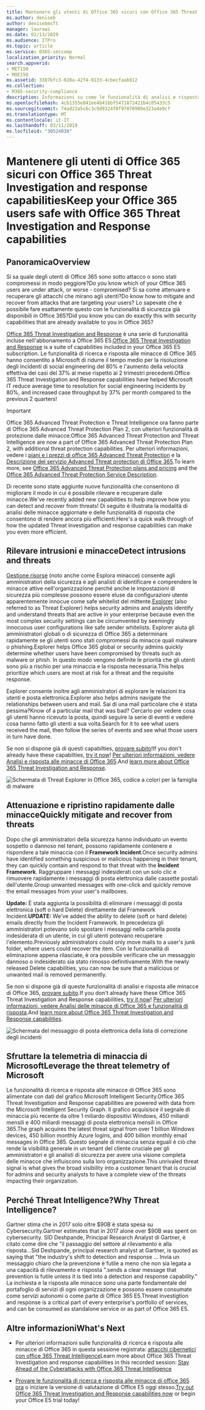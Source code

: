 ```yaml
---
title: Mantenere gli utenti di Office 365 sicuri con Office 365 Threat Investigation and response capabilities
ms.author: deniseb
author: denisebmsft
manager: laurawi
ms.date: 02/13/2019
ms.audience: ITPro
ms.topic: article
ms.service: O365-seccomp
localization_priority: Normal
search.appverid:
- MET150
- MOE150
ms.assetid: 3387bfc3-028a-42f4-8133-4cbecfaab812
ms.collection:
- M365-security-compliance
description: Informazioni su come le funzionalità di analisi e risposta alle minacce di Office 365 consentono all'organizzazione di rilevare intrusioni e minacce e di attenuare e recuperare rapidamente le minacce.
ms.openlocfilehash: 4cb1355e841ee4b416bf5471872421b4c05433c5
ms.sourcegitcommit: 74ad22a5c6c3c9d9324f0f97070909e323a4e9cf
ms.translationtype: MT
ms.contentlocale: it-IT
ms.lasthandoff: 03/11/2019
ms.locfileid: "30524030"
---
```

# <a name="keep-your-office-365-users-safe-with-office-365-threat-investigation-and-response-capabilities"></a><span data-ttu-id="62343-103">Mantenere gli utenti di Office 365 sicuri con Office 365 Threat Investigation and response capabilities</span><span class="sxs-lookup"><span data-stu-id="62343-103">Keep your Office 365 users safe with Office 365 Threat Investigation and Response capabilities</span></span>

## <a name="overview"></a><span data-ttu-id="62343-104">Panoramica</span><span class="sxs-lookup"><span data-stu-id="62343-104">Overview</span></span>

<span data-ttu-id="62343-105">Si sa quale degli utenti di Office 365 sono sotto attacco o sono stati compromessi in modo peggiore?</span><span class="sxs-lookup"><span data-stu-id="62343-105">Do you know which of your Office 365 users are under attack, or worse - compromised?</span></span> <span data-ttu-id="62343-106">Si sa come attenuare e recuperare gli attacchi che mirano agli utenti?</span><span class="sxs-lookup"><span data-stu-id="62343-106">Do know how to mitigate and recover from attacks that are targeting your users?</span></span> <span data-ttu-id="62343-107">Lo sapevate che è possibile fare esattamente questo con le funzionalità di sicurezza già disponibili in Office 365?</span><span class="sxs-lookup"><span data-stu-id="62343-107">Did you know you can do exactly this with security capabilities that are already available to you in Office 365?</span></span> 
  
<span data-ttu-id="62343-108">[Office 365 Threat Investigation and Response](office-365-ti.md) è una serie di funzionalità incluse nell'abbonamento a Office 365 E5.</span><span class="sxs-lookup"><span data-stu-id="62343-108">[Office 365 Threat Investigation and Response](office-365-ti.md) is a suite of capabilities included in your Office 365 E5 subscription.</span></span> <span data-ttu-id="62343-109">Le funzionalità di ricerca e risposta alle minacce di Office 365 hanno consentito a Microsoft di ridurre il tempo medio per la risoluzione degli incidenti di social engineering del 80% e l'aumento della velocità effettiva dei casi del 37% al mese rispetto ai 2 trimestri precedenti.</span><span class="sxs-lookup"><span data-stu-id="62343-109">Office 365 Threat Investigation and Response capabilities have helped Microsoft IT reduce average time to resolution for social engineering incidents by 80%, and increased case throughput by 37% per month compared to the previous 2 quarters!</span></span> 

> [!IMPORTANT]
> <span data-ttu-id="62343-110">Office 365 Advanced Threat Protection e Threat Intelligence ora fanno parte di Office 365 Advanced Threat Protection Plan 2, con ulteriori funzionalità di protezione dalle minacce.</span><span class="sxs-lookup"><span data-stu-id="62343-110">Office 365 Advanced Threat Protection and Threat Intelligence are now a part of Office 365 Advanced Threat Protection Plan 2, with additional threat protection capabilities.</span></span> <span data-ttu-id="62343-111">Per ulteriori informazioni, vedere i [piani e i prezzi di office 365 Advanced Threat Protection](https://products.office.com/exchange/advance-threat-protection) e la [Descrizione del servizio Advanced Threat protection di Office 365](https://docs.microsoft.com/office365/servicedescriptions/office-365-advanced-threat-protection-service-description).</span><span class="sxs-lookup"><span data-stu-id="62343-111">To learn more, see [Office 365 Advanced Threat Protection plans and pricing](https://products.office.com/exchange/advance-threat-protection) and the [Office 365 Advanced Threat Protection Service Description](https://docs.microsoft.com/office365/servicedescriptions/office-365-advanced-threat-protection-service-description).</span></span>
  
<span data-ttu-id="62343-112">Di recente sono state aggiunte nuove funzionalità che consentono di migliorare il modo in cui è possibile rilevare e recuperare dalle minacce.</span><span class="sxs-lookup"><span data-stu-id="62343-112">We've recently added new capabilities to help improve how you can detect and recover from threats!</span></span> <span data-ttu-id="62343-113">Di seguito è illustrata la modalità di analisi delle minacce aggiornate e delle funzionalità di risposta che consentono di rendere ancora più efficienti.</span><span class="sxs-lookup"><span data-stu-id="62343-113">Here's a quick walk through of how the updated Threat investigation and response capabilities can make you even more efficient.</span></span>
  
## <a name="detect-intrusions-and-threats"></a><span data-ttu-id="62343-114">Rilevare intrusioni e minacce</span><span class="sxs-lookup"><span data-stu-id="62343-114">Detect intrusions and threats</span></span>

<span data-ttu-id="62343-115">[Gestione risorse](use-explorer-in-security-and-compliance.md) (noto anche come Esplora minacce) consente agli amministratori della sicurezza e agli analisti di identificare e comprendere le minacce attive nell'organizzazione perché anche le impostazioni di sicurezza più complesse possono essere eluse da configurazioni utente apparentemente innocue come safe whitelist del mittente.</span><span class="sxs-lookup"><span data-stu-id="62343-115">[Explorer](use-explorer-in-security-and-compliance.md) (also referred to as Threat Explorer) helps security admins and analysts identify and understand threats that are active in your enterprise because even the most complex security settings can be circumvented by seemingly innocuous user configurations like safe sender whitelists.</span></span> <span data-ttu-id="62343-116">Explorer aiuta gli amministratori globali o di sicurezza di Office 365 a determinare rapidamente se gli utenti sono stati compromessi da minacce quali malware o phishing.</span><span class="sxs-lookup"><span data-stu-id="62343-116">Explorer helps Office 365 global or security admins quickly determine whether users have been compromised by threats such as malware or phish.</span></span> <span data-ttu-id="62343-117">In questo modo vengono definite le priorità che gli utenti sono più a rischio per una minaccia e la risposta necessaria.</span><span class="sxs-lookup"><span data-stu-id="62343-117">This helps prioritize which users are most at risk for a threat and the requisite response.</span></span> 
  
<span data-ttu-id="62343-118">Explorer consente inoltre agli amministratori di esplorare le relazioni tra utenti e posta elettronica.</span><span class="sxs-lookup"><span data-stu-id="62343-118">Explorer also helps admins navigate the relationships between users and mail.</span></span> <span data-ttu-id="62343-119">Sai di una mail particolare che è stata pessima?</span><span class="sxs-lookup"><span data-stu-id="62343-119">Know of a particular mail that was bad?</span></span> <span data-ttu-id="62343-120">Cercarlo per vedere cosa gli utenti hanno ricevuto la posta, quindi seguire la serie di eventi e vedere cosa hanno fatto gli utenti a sua volta.</span><span class="sxs-lookup"><span data-stu-id="62343-120">Search for it to see what users received the mail, then follow the series of events and see what those users in turn have done.</span></span>

<span data-ttu-id="62343-121">Se non si dispone già di questi capabilties, [provare subito](https://aka.ms/tryo365threatintel3)!</span><span class="sxs-lookup"><span data-stu-id="62343-121">If you don't already have these capabilties, [try it now](https://aka.ms/tryo365threatintel3)!</span></span> <span data-ttu-id="62343-122">[Per ulteriori informazioni, vedere Analisi e risposta alle minacce di Office 365](https://aka.ms/readmoreabouto365threatintel).</span><span class="sxs-lookup"><span data-stu-id="62343-122">And [learn more about Office 365 Threat Investigation and Response](https://aka.ms/readmoreabouto365threatintel).</span></span>
  
![Schermata di Threat Explorer in Office 365, codice a colori per la famiglia di malware](media/591338dd-252a-437d-b5f2-87aa42e74b0c.png)
  
## <a name="quickly-mitigate-and-recover-from-threats"></a><span data-ttu-id="62343-124">Attenuazione e ripristino rapidamente dalle minacce</span><span class="sxs-lookup"><span data-stu-id="62343-124">Quickly mitigate and recover from threats</span></span>

<span data-ttu-id="62343-125">Dopo che gli amministratori della sicurezza hanno individuato un evento sospetto o dannoso nel tenant, possono rapidamente contenere e rispondere a tale minaccia con il **Framework Incident**.</span><span class="sxs-lookup"><span data-stu-id="62343-125">Once security admins have identified something suspicious or malicious happening in their tenant, they can quickly contain and respond to that threat with the **Incident Framework**.</span></span> <span data-ttu-id="62343-126">Raggruppare i messaggi indesiderati con un solo clic e rimuovere rapidamente i messaggi di posta elettronica dalle cassette postali dell'utente.</span><span class="sxs-lookup"><span data-stu-id="62343-126">Group unwanted messages with one-click and quickly remove the email messages from your user's mailboxes.</span></span> 
  
 <span data-ttu-id="62343-127">**Update:** È stata aggiunta la possibilità di eliminare i messaggi di posta elettronica (soft o hard Delete) direttamente dal Framework Incident.</span><span class="sxs-lookup"><span data-stu-id="62343-127">**UPDATE:** We've added the ability to delete (soft or hard delete) emails directly from the Incident Framework.</span></span> <span data-ttu-id="62343-128">In precedenza gli amministratori potevano solo spostare i messaggi nella cartella posta indesiderata di un utente, in cui gli utenti potevano recuperare l'elemento.</span><span class="sxs-lookup"><span data-stu-id="62343-128">Previously administrators could only move mails to a user's junk folder, where users could recover the item.</span></span> <span data-ttu-id="62343-129">Con le funzionalità di eliminazione appena rilasciate, è ora possibile verificare che un messaggio dannoso o indesiderato sia stato rimosso definitivamente.</span><span class="sxs-lookup"><span data-stu-id="62343-129">With the newly released Delete capabilities, you can now be sure that a malicious or unwanted mail is removed permanently.</span></span> 
  
<span data-ttu-id="62343-130">Se non si dispone già di queste funzionalità di analisi e risposta alle minacce di Office 365, [provare subito](https://aka.ms/tryo365threatintel3).</span><span class="sxs-lookup"><span data-stu-id="62343-130">If you don't already have these Office 365 Threat Investigation and Response capabilities, [try it now](https://aka.ms/tryo365threatintel3)!</span></span> <span data-ttu-id="62343-131">[Per ulteriori informazioni, vedere Analisi delle minacce di Office 365 e funzionalità di risposta](https://aka.ms/readmoreabouto365threatintel).</span><span class="sxs-lookup"><span data-stu-id="62343-131">And [learn more about Office 365 Threat Investigation and Response capabilities](https://aka.ms/readmoreabouto365threatintel).</span></span>
  
![Schermata del messaggio di posta elettronica della lista di correzione degli incidenti](media/9d8452d3-d8d2-4b26-81f9-76396e08dd17.png)
  
## <a name="leverage-the-threat-telemetry-of-microsoft"></a><span data-ttu-id="62343-133">Sfruttare la telemetria di minaccia di Microsoft</span><span class="sxs-lookup"><span data-stu-id="62343-133">Leverage the threat telemetry of Microsoft</span></span>

<span data-ttu-id="62343-134">Le funzionalità di ricerca e risposta alle minacce di Office 365 sono alimentate con dati del grafico Microsoft Intelligent Security.</span><span class="sxs-lookup"><span data-stu-id="62343-134">Office 365 Threat Investigation and Response capabilities are powered with data from the Microsoft Intelligent Security Graph.</span></span> <span data-ttu-id="62343-135">Il grafico acquisisce il segnale di minaccia più recente da oltre 1 miliardo dispositivi Windows, 450 miliardi mensili e 400 miliardi messaggi di posta elettronica mensili in Office 365.</span><span class="sxs-lookup"><span data-stu-id="62343-135">The graph acquires the latest threat signal from over 1 billion Windows devices, 450 billion monthly Azure logins, and 400 billion monthly email messages in Office 365.</span></span> <span data-ttu-id="62343-136">Questo segnale di minaccia senza eguali è ciò che rende la visibilità generale in un tenant del cliente cruciale per gli amministratori e gli analisti di sicurezza per avere una visione completa delle minacce che influiscono sulla loro organizzazione.</span><span class="sxs-lookup"><span data-stu-id="62343-136">This unrivaled threat signal is what gives the broad visibility into a customer tenant that is crucial for admins and security analysts to have a complete view of the threats impacting their organization.</span></span> 
  
   
## <a name="why-threat-intelligence"></a><span data-ttu-id="62343-137">Perché Threat Intelligence?</span><span class="sxs-lookup"><span data-stu-id="62343-137">Why Threat Intelligence?</span></span>

<span data-ttu-id="62343-138">Gartner stima che in 2017 solo oltre $90B è stata spesa su Cybersecurity.</span><span class="sxs-lookup"><span data-stu-id="62343-138">Gartner estimates that in 2017 alone over $90B was spent on cybersecurity.</span></span> <span data-ttu-id="62343-139">SID Deshpande, Principal Research Analyst di Gartner, è citato come dire che "il passaggio del settore al rilevamento e alla risposta...</span><span class="sxs-lookup"><span data-stu-id="62343-139">Sid Deshpande, principal research analyst at Gartner, is quoted as saying that "the industry's shift to detection and response …</span></span> <span data-ttu-id="62343-140">Invia un messaggio chiaro che la prevenzione è futile a meno che non sia legata a una capacità di rilevamento e risposta ".</span><span class="sxs-lookup"><span data-stu-id="62343-140">sends a clear message that prevention is futile unless it is tied into a detection and response capability."</span></span> <span data-ttu-id="62343-141">La inchiesta e la risposta alle minacce sono una parte fondamentale del portafoglio di servizi di ogni organizzazione e possono essere consumate come servizi autonomi o come parte di Office 365 E5.</span><span class="sxs-lookup"><span data-stu-id="62343-141">Threat investigtion and response is a critical part of every enterprise's portfolio of services, and can be consumed as standalone service or as part of Office 365 E5.</span></span>
  
## <a name="whats-next"></a><span data-ttu-id="62343-142">Altre informazioni</span><span class="sxs-lookup"><span data-stu-id="62343-142">What's Next</span></span>

- <span data-ttu-id="62343-143">Per ulteriori informazioni sulle funzionalità di ricerca e risposta alle minacce di Office 365 in questa sessione registrata: [attacchi cibernetici con office 365 Threat Intelligence](https://myignite.microsoft.com/videos/53723)</span><span class="sxs-lookup"><span data-stu-id="62343-143">Learn more about Office 365 Threat Investigation and response capabilities  in this recorded session: [Stay Ahead of the Cyberattacks with Office 365 Threat Intelligence](https://myignite.microsoft.com/videos/53723)</span></span>
    
- <span data-ttu-id="62343-144">[Provare le funzionalità di ricerca e risposta alle minacce di office 365 ora](https://aka.ms/tryo365threatintel3) o iniziare la versione di valutazione di Office E5 oggi stesso.</span><span class="sxs-lookup"><span data-stu-id="62343-144">[Try out Office 365 Threat Investigation and Response capabilities now](https://aka.ms/tryo365threatintel3) or begin your Office E5 trial today!</span></span> 
    

